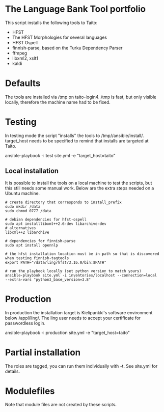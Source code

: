 # The Language Bank Tool portfolio

This script installs the following tools to Taito:

 * HFST
 * The HFST Morphologies for several languages
 * HFST Ospell
 * finnish-parse, based on the Turku Dependency Parser
 * ffmpeg
 * libxml2, xslt1
 * kaldi

# Defaults

The tools are installed via /tmp on taito-login4. /tmp is fast, but only visible locally, therefore the machine name had to be fixed.

# Testing

In testing mode the script "installs" the tools to
/tmp/<username>/ansible/install/. target_host needs to be specified to
remind that installs are targeted at Taito.

ansible-playbook -i test site.yml -e "target_host=taito"

## Local installation

It is possible to install the tools on a local machine to test the scripts, but this still needs some manual work. Below are the extra steps needed on a Ubuntu machine.

```
# create directory that corresponds to install_prefix
sudo mkdir /data
sudo chmod 0777 /data

# debian dependencies for hfst-ospell
sudo apt installlibxml++2.6-dev libarchive-dev
# alternatives
libxml++2 libarchive

# dependencies for finnish-parse
sudo apt install opennlp

# the hfst installation location must be in path so that is discovered when testing finnish-tagtools
export PATH="/data/ling/hfst/3.16.0/bin:$PATH"

# run the playbook locally (set python version to match yours)
ansible-playbook site.yml -i inventories/localhost --connection=local --extra-vars "python3_base_version=3.8"
```

# Production

In production the installation target is Kielipankki's software
environment below /appl/ling/. The ling user needs to accept your
certificate for passwordless login.

ansible-playbook -i production site.yml -e "target_host=taito"

# Partial installation

The roles are tagged, you can run them individually with -t. See
site.yml for details. 

# Modulefiles
Note that module files are not created by these scripts.

